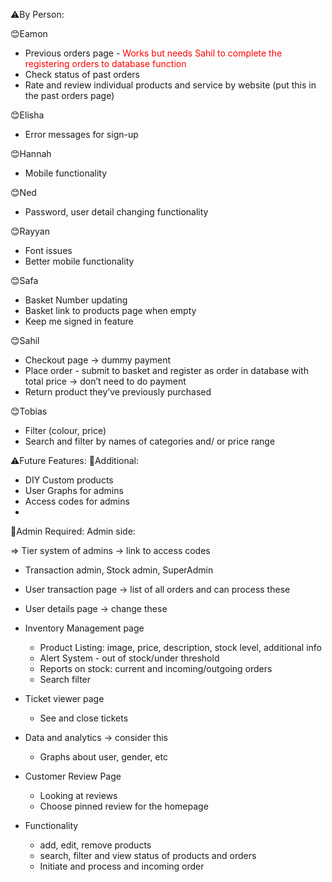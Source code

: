 ⚠️By Person:

😊Eamon
- Previous orders page - <span style="color:red">Works but needs Sahil to complete the registering orders to database function</span>
- Check status of past orders
- Rate and review individual products and service by website (put this in the past orders page) 

😊Elisha
- Error messages for sign-up

😊Hannah
- Mobile functionality

😊Ned
- Password, user detail changing functionality

😊Rayyan
- Font issues
- Better mobile functionality

😊Safa
- Basket Number updating
- Basket link to products page when empty
- Keep me signed in feature

😊Sahil
- Checkout page → dummy payment
- Place order - submit to basket and register as order in database with total price → don’t need to do payment
- Return product they’ve previously purchased 

😊Tobias
- Filter (colour, price)
- Search and filter by names of categories and/ or price range


⚠️Future Features:
🤨Additional: 
- DIY Custom products
- User Graphs for admins
- Access codes for admins
- 

🤨Admin Required:
Admin side:

⇒ Tier system of admins → link to access codes

- Transaction admin, Stock admin, SuperAdmin

- User transaction page → list of all orders and can process these
- User details page → change these
- Inventory Management page
    - Product Listing: image, price, description, stock level, additional info
    - Alert System - out of stock/under threshold
    - Reports on stock: current and incoming/outgoing orders
    - Search filter
- Ticket viewer page
    - See and close tickets
- Data and analytics → consider this
    - Graphs about user, gender, etc
- Customer Review Page
    - Looking at reviews
    - Choose pinned review for the homepage

- Functionality
    - add, edit, remove products
    - search, filter and view status of products and orders
    - Initiate and process and incoming order
